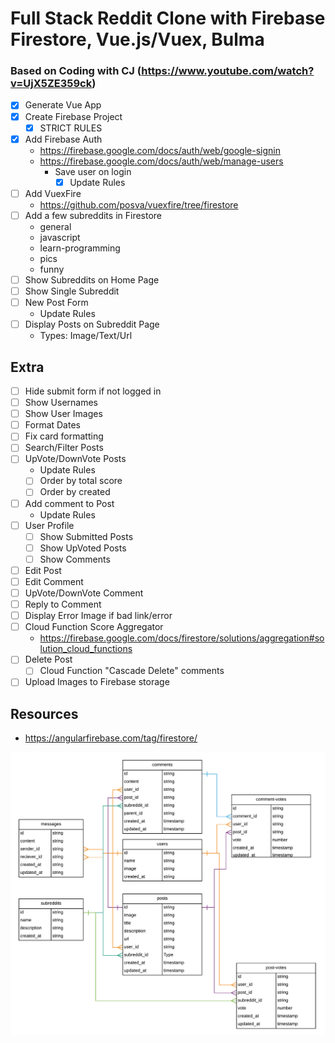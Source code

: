 # Full Stack Reddit Clone with Firebase Firestore, Vue.js/Vuex, Bulma
### Based on Coding with CJ (https://www.youtube.com/watch?v=UjX5ZE359ck) 

* [x] Generate Vue App
* [x] Create Firebase Project
  * [x] STRICT RULES
* [x] Add Firebase Auth
  * https://firebase.google.com/docs/auth/web/google-signin
  * https://firebase.google.com/docs/auth/web/manage-users
    * Save user on login
      * [x] Update Rules
* [ ] Add VuexFire
  * https://github.com/posva/vuexfire/tree/firestore
* [ ] Add a few subreddits in Firestore
  * general
  * javascript
  * learn-programming
  * pics
  * funny
* [ ] Show Subreddits on Home Page
* [ ] Show Single Subreddit
* [ ] New Post Form
  * Update Rules
* [ ] Display Posts on Subreddit Page
  * Types: Image/Text/Url


## Extra
* [ ] Hide submit form if not logged in
* [ ] Show Usernames
* [ ] Show User Images
* [ ] Format Dates
* [ ] Fix card formatting
* [ ] Search/Filter Posts
* [ ] UpVote/DownVote Posts
  * Update Rules
  * [ ] Order by total score
  * [ ] Order by created
* [ ] Add comment to Post
  * Update Rules
* [ ] User Profile
  * [ ] Show Submitted Posts
  * [ ] Show UpVoted Posts
  * [ ] Show Comments
* [ ] Edit Post
* [ ] Edit Comment
* [ ] UpVote/DownVote Comment
* [ ] Reply to Comment
* [ ] Display Error Image if bad link/error
* [ ] Cloud Function Score Aggregator
  * https://firebase.google.com/docs/firestore/solutions/aggregation#solution_cloud_functions
* [ ] Delete Post
  * [ ] Cloud Function "Cascade Delete" comments
* [ ] Upload Images to Firebase storage

## Resources

* https://angularfirebase.com/tag/firestore/

![](./ERD.png)